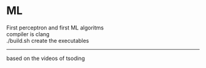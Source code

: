# ML
First perceptron and first ML algoritms \
compiler is clang \
./build.sh create the executables 
***
based on the videos of tsoding 

